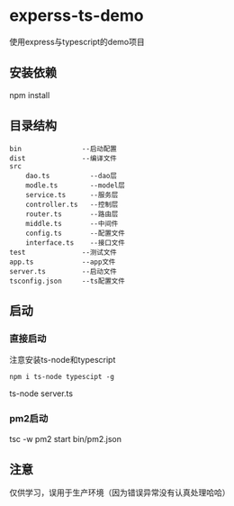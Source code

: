# experss-ts-demo

使用express与typescript的demo项目

## 安装依赖
npm install

## 目录结构
```
bin               --启动配置
dist              --编译文件
src
    dao.ts          --dao层
    modle.ts        --model层
    service.ts      --服务层
    controller.ts   --控制层
    router.ts       --路由层
    middle.ts       --中间件
    config.ts       --配置文件
    interface.ts    --接口文件
test              --测试文件
app.ts            --app文件
server.ts         --启动文件
tsconfig.json     --ts配置文件
```
## 启动

### 直接启动
注意安装ts-node和typescript
```npm
npm i ts-node typescipt -g
```
ts-node server.ts 

### pm2启动
tsc -w
pm2 start bin/pm2.json

## 注意
仅供学习，误用于生产环境（因为错误异常没有认真处理哈哈）
